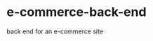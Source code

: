 # e-commerce-back-end
back end for an e-commerce site

<!--
Do in this order:

models
associations
routes
 -->